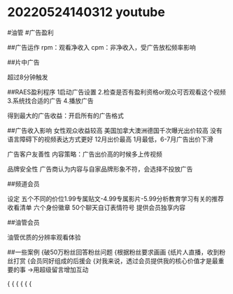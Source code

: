 # 20220524140312 youtube
<!-- tags: --> #油管 #广告盈利 

##广告运作
rpm：观看净收入
cpm：非净收入，受广告放松频率影响

##片中广告

超过8分钟触发

##RAES盈利程序
1启动广告设置
2.检查是否有盈利资格or观众可否观看这个视频
3.系统找合适的广告
4.播放广告

得到最大的广告收益：开启所有的广告格式


##广告收入影响
女性观众收益较高
美国加拿大澳洲德国千次曝光出价较高
没有语言障碍下的视频表达方式更好
12月出价最高 1月最低，6-7月广告出价下滑

广告客户友善性
内容策略：广告出价高的时候多上传视频

品牌安全性
广告商认为内容与自家品牌形象不符，会选择不投放广告


##频道会员

设定
五个不同的价位1.99专属贴文-4.99专属影片-5.99分析教育学习有关的推荐收看清单
六个身份徽章
50个聊天自订表情符号
提供会员独享内容

##油管会员

油管优质的分辨率观看体验

##一些案例
{破50万粉丝回答粉丝问题
{根据粉丝要求画画
{纸片人直播，收到粉丝打赏
{会员同好组成的后援会
{对我来说，透过会员提供我的核心价值才是最重要的事
->用超级留言增加互动

{
{
{
{
{
{



